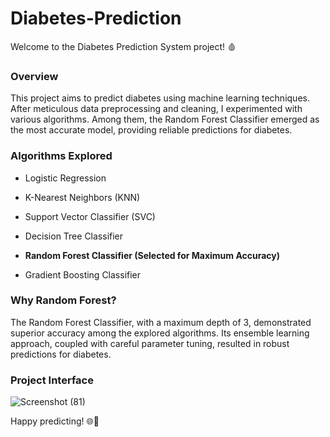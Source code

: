 # Diabetes-Prediction


Welcome to the Diabetes Prediction System project! 🩸

### Overview
This project aims to predict diabetes using machine learning techniques. After meticulous data preprocessing and cleaning, I experimented with various algorithms. Among them, the Random Forest Classifier emerged as the most accurate model, providing reliable predictions for diabetes.

### Algorithms Explored

- Logistic Regression
  
- K-Nearest Neighbors (KNN)
  
- Support Vector Classifier (SVC)
  
- Decision Tree Classifier
  
- **Random Forest Classifier (Selected for Maximum Accuracy)**
  
- Gradient Boosting Classifier
  

### Why Random Forest?

The Random Forest Classifier, with a maximum depth of 3, demonstrated superior accuracy among the explored algorithms. Its ensemble learning approach, coupled with careful parameter tuning, resulted in robust predictions for diabetes.


### Project Interface

![Screenshot (81)](https://github.com/abhiab369/Diabetes-Prediction/assets/152010561/47b81231-5511-4b1c-bc0d-066375098646)






Happy predicting! 🌐💉

